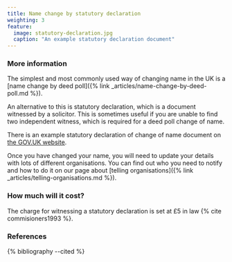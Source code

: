 ```yaml
---
title: Name change by statutory declaration
weighting: 3
feature:
  image: statutory-declaration.jpg
  caption: "An example statutory declaration document"
---
```


### More information

The simplest and most commonly used way of changing name in the UK is a [name change by deed poll]({% link _articles/name-change-by-deed-poll.md %}).

An alternative to this is statutory declaration, which is a document witnessed by a solicitor. This is sometimes useful if you are unable to find two independent witness, which is required for a deed poll change of name.

There is an example statutory declaration of change of name document on [the GOV.UK website](https://assets.publishing.service.gov.uk/government/uploads/system/uploads/attachment_data/file/118854/19049-statutory-declaration.pdf).

Once you have changed your name, you will need to update your details with lots of different organisations. You can find out who you need to notify and how to do it on our page about [telling organisations]({% link _articles/telling-organisations.md %}).

### How much will it cost?

The charge for witnessing a statutory declaration is set at £5 in law {% cite commisioners1993 %}.

### References

{% bibliography --cited %}
